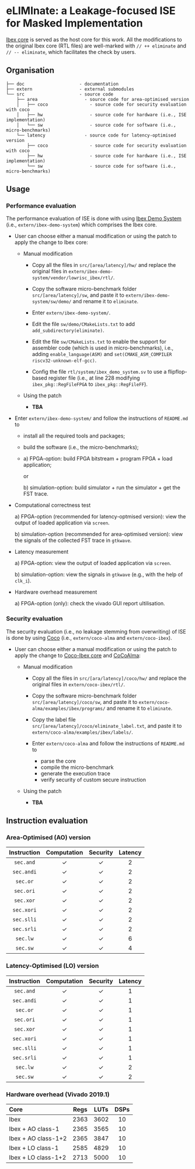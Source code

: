 # eLIMInate: a Leakage-focused ISE for Masked Implementation

[Ibex core](https://github.com/lowRISC/ibex) is served as the host core for this work.
All the modifications to the original Ibex core (RTL files) are well-marked with
`// ++ eliminate` and `// -- eliminate`, which facilitates 
the check by users. 

<!--- ==================================================================== --->

## Organisation
```
├── doc                     - documentation
├── extern                  - external submodules
└── src                     - source code
    ├── area                  - source code for area-optimised version 
    │   ├── coco                - source code for security evaluation with coco     
    │   ├── hw                  - source code for hardware (i.e., ISE implementation)
    │   └── sw                  - source code for software (i.e., micro-benchmarks)
    └── latency               - source code for latency-optimised version
        ├── coco                - source code for security evaluation with coco     
        ├── hw                  - source code for hardware (i.e., ISE implementation)
        └── sw                  - source code for software (i.e., micro-benchmarks)
```

<!--- ==================================================================== --->

## Usage

### Performance evaluation

The performance evaluation of ISE is done with using [Ibex Demo System](https://github.com/lowRISC/ibex-demo-system) (i.e., `extern/ibex-demo-system`) which comprises the Ibex core.

- User can choose either a manual modification or using the patch to apply the change to Ibex core:

  - Manual modification

    - Copy all the files in `src/[area/latency]/hw/` and replace the original files in `extern/ibex-demo-system/vendor/lowrisc_ibex/rtl/`.

    - Copy the software micro-benchmark folder `src/[area/latency]/sw`, and paste it to `extern/ibex-demo-system/sw/demo/` and rename it to `eliminate`.

    - Enter `extern/ibex-demo-system/`.

    - Edit the file `sw/demo/CMakeLists.txt` to add `add_subdirectory(eliminate)`.

    - Edit the file `sw/CMakeLists.txt` to enable the support for assembler code (which is used in micro-benchmarks), i.e., adding `enable_language(ASM)` and `set(CMAKE_ASM_COMPILER riscv32-unknown-elf-gcc)`.

    - Config the file `rtl/system/ibex_demo_system.sv` to use a flipflop-based register file (i.e., at line 228 modifying `ibex_pkg::RegFileFPGA` to `ibex_pkg::RegFileFF`).

  - Using the patch

    - **TBA**

- Enter `extern/ibex-demo-system/` and follow the instructions of `README.md` to 
  - install all the required tools and packages;
  - build the software (i.e., the micro-benchmarks);
  -  a) FPGA-option: build FPGA bitstream + program FPGA + load application; 

     or

     b) simulation-option: build simulator + run the simulator + get the FST trace.

- Computational correctness test

  a) FPGA-option (recommended for latency-optmised version): view the output of loaded application via `screen`.

  b) simulation-option (recommended for area-optimised version): view the signals of the collected FST trace in `gtkwave`. 

- Latency measurement

  a) FPGA-option: view the output of loaded application via `screen`.

  b) simulation-option: view the signals in `gtkwave` (e.g., with the help of `clk_i`).

- Hardware overhead measurement

  a) FPGA-option (only): check the vivado GUI report ultilisation.

### Security evaluation 

The security evaluation (i.e., no leakage stemming from overwriting) of ISE is done by using [Coco](https://github.com/IAIK/coco-alma) (i.e., `extern/coco-alma` and `extern/coco-ibex`). 

- User can choose either a manual modification or using the patch to apply the change to 
[Coco-Ibex core](https://github.com/IAIK/coco-ibex) and [CoCoAlma](https://github.com/IAIK/coco-alma):

  - Manual modification

    - Copy all the files in `src/[ara/latency]/coco/hw/` and replace the original files in `extern/coco-ibex/rtl/`.
    
    - Copy the software micro-benchmark folder `src/[area/latency]/coco/sw`, and paste it to `extern/coco-alma/examples/ibex/programs/` and rename it to `eliminate`.

    - Copy the label file `src/[area/latency]/coco/eliminate_label.txt`, and paste it to `extern/coco-alma/examples/ibex/labels/`.

    - Enter `extern/coco-alma` and follow the instructions of `README.md` to 
      - parse the core 
      - compile the micro-benchmark
      - generate the execution trace  
      - verify security of custom secure instruction 

  - Using the patch 
    - **TBA**  

<!--- ==================================================================== --->

## Instruction evaluation

### Area-Optimised (AO) version 

| Instruction | Computation | Security | Latency | 
| :---------: | :---------: | :------: | :-----: |
| `sec.and`   |     &check; |  &check; |      2  |
| `sec.andi`  |     &check; |  &check; |      2  |
| `sec.or`    |     &check; |  &check; |      2  |
| `sec.ori`   |     &check; |  &check; |      2  |
| `sec.xor`   |     &check; |  &check; |      2  |
| `sec.xori`  |     &check; |  &check; |      2  |
| `sec.slli`  |     &check; |  &check; |      2  |
| `sec.srli`  |     &check; |  &check; |      2  |
| `sec.lw`    |     &check; |  &check; |      6  |
| `sec.sw`    |     &check; |  &check; |      4  |

### Latency-Optimised (LO) version 

| Instruction | Computation | Security | Latency | 
| :---------: | :---------: | :------: | :-----: |
| `sec.and`   |     &check; |  &check; |      1  |
| `sec.andi`  |     &check; |  &check; |      1  |
| `sec.or`    |     &check; |  &check; |      1  |
| `sec.ori`   |     &check; |  &check; |      1  |
| `sec.xor`   |     &check; |  &check; |      1  |
| `sec.xori`  |     &check; |  &check; |      1  |
| `sec.slli`  |     &check; |  &check; |      1  |
| `sec.srli`  |     &check; |  &check; |      1  |
| `sec.lw`    |     &check; |  &check; |      2  |
| `sec.sw`    |     &check; |  &check; |      2  |

### Hardware overhead (Vivado 2019.1)

| Core                   |  Regs  |  LUTs  |  DSPs  | 
| :--------------------  | :----: | :----: | :----: |
| Ibex                   |  2363  |  3602  |    10  |
| Ibex + AO class-1      |  2365  |  3565  |    10  |
| Ibex + AO class-1+2    |  2365  |  3847  |    10  |
| Ibex + LO class-1      |  2585  |  4829  |    10  |
| Ibex + LO class-1+2    |  2713  |  5000  |    10  |

<!--- ==================================================================== --->
